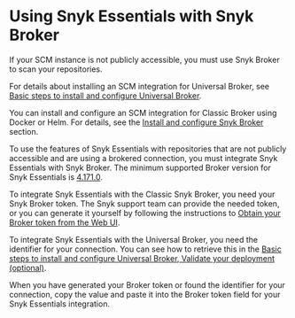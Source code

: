 # Using Snyk Essentials with Snyk Broker

If your SCM instance is not publicly accessible, you must use Snyk Broker to scan your repositories.

For details about installing an SCM integration for Universal Broker, see [Basic steps to install and configure Universal Broker](universal-broker/basic-steps-to-install-and-configure-universal-broker.md).

You can install and configure an SCM integration for Classic Broker using Docker or Helm. For details, see the [Install and configure Snyk Broker](classic-broker/install-and-configure-snyk-broker/) section.

To use the features of Snyk Essentials with repositories that are not publicly accessible and are using a brokered connection, you must integrate Snyk Essentials with Snyk Broker. The minimum supported Broker version for Snyk Essentials is [4.171.0](https://github.com/snyk/broker/releases/tag/v4.171.0).

To integrate Snyk Essentials with the Classic Snyk Broker, you need your Snyk Broker token. The Snyk support team can provide the needed token, or you can generate it yourself by following the instructions to [Obtain your Broker token from the Web UI](classic-broker/prepare-snyk-broker-for-deployment/obtain-the-tokens-required-to-set-up-snyk-broker.md#obtain-your-broker-token-from-the-web-ui).

To integrate Snyk Essentials with the Universal Broker, you need the identifier for your connection. You can see how to retrieve this in the [Basic steps to install and configure Universal Broker, Validate your deployment (optional)](universal-broker/basic-steps-to-install-and-configure-universal-broker.md#validate-your-connection-optional).

When you have generated your Broker token or found the identifier for your connection, copy the value and paste it into the Broker token field for your Snyk Essentials integration.
